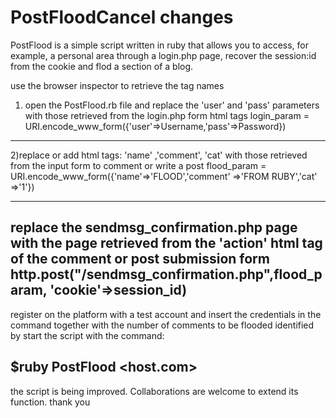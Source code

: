 # PostFloodCancel changes
PostFlood is a simple script written in ruby ​​that allows you to access, for example, a personal area through a login.php page, recover the session:id from the cookie and flod a section of a blog.

use the browser inspector to retrieve the tag names

1) open the PostFlood.rb file and replace the 'user' and 'pass' parameters with those retrieved from the login.php form html tags
login_param = URI.encode_www_form({'user'=>Username,'pass'=>Password})
---------------------------------------------------------------------------------------------------------------------------------------

2)replace or add html tags: 'name' ,'comment', 'cat' with those retrieved from the input form to comment or write a post
flood_param = URI.encode_www_form({'name'=>'FLOOD','comment' =>'FROM RUBY','cat' =>'1'})

----------------------------------------------------------------------------------------------------------------------------------------

replace the sendmsg_confirmation.php page with the page retrieved from the 'action' html tag of the comment or post submission form
http.post("/sendmsg_confirmation.php",flood_param, 'cookie'=>session_id) 
------------------------------------------------------------------------------------------------------------------------------------------

register on the platform with a test account and insert the credentials in the command together with the number of comments to be flooded identified by
start the script with the command:

## $ruby PostFlood <host.com> <username> <password> <int>

the script is being improved. Collaborations are welcome to extend its function. thank you
